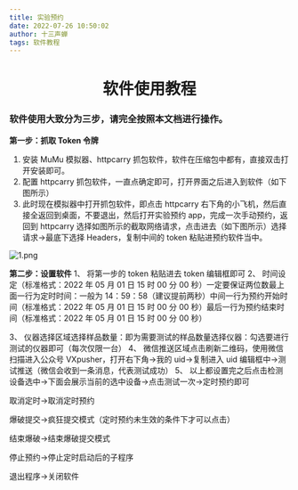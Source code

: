 ```yaml
---
title: 实验预约
date: 2022-07-26 10:50:02
author: 十三声蝉
tags: 软件教程
---
```

# <h1 align = "center">**软件使用教程**</h1>

<!--此软件为教研室专用，目的是为了方便地进行实验预约，请勿外传！！！*-->

### 软件使用大致分为三步，请完全按照本文档进行操作。

**第一步：抓取 Token 令牌**

1. 安装 MuMu 模拟器、httpcarry 抓包软件，软件在压缩包中都有，直接双击打开安装即可。
2. 配置 httpcarry 抓包软件，一直点确定即可，打开界面之后进入到软件（如下图所示）
3. 此时现在模拟器中打开抓包软件，即点击 httpcarry 右下角的小飞机，然后直接全返回到桌面，不要退出，然后打开实验预约 app，完成一次手动预约，返回到 httpcarry 选择如图所示的截取网络请求，点击进去（如下图所示）选择请求→最底下选择 Headers，复制中间的 token 粘贴进预约软件当中。

![1.png](https://cdn.jsdelivr.net/gh/nwpuxy/image/image202208011731101.png)

**第二步：设置软件**
1、 将第一步的 token 粘贴进去 token 编辑框即可
2、 时间设定（标准格式：2022 年 05 月 01 日 15 时 00 分 00 秒）一定要保证两位数最上面一行为定时时间：一般为 14：59：58（建议提前两秒）中间一行为预约开始时间（标准格式：2022 年 05 月 01 日 15 时 00 分 00 秒）最后一行为预约结束时间（标准格式：2022 年 05 月 01 日 15 时 00 分 00 秒）

3、 仪器选择区域选择样品数量：即为需要测试的样品数量选择仪器：勾选要进行测试的仪器即可（每次仅限一台）
4、 微信推送区域点击刷新二维码，使用微信扫描进入公众号 VXpusher，打开右下角→我的 uid→复制进入 uid 编辑框中→测试推送（微信会收到一条消息，代表测试成功）
5、 以上都设置完之后点击检测设备选中→下面会展示当前的选中设备→点击测试一次→定时预约即可

取消定时→取消定时预约

爆破提交→疯狂提交模式（定时预约未生效的条件下才可以点击）

结束爆破→结束爆破提交模式

停止预约→停止定时启动后的子程序

退出程序→关闭软件
